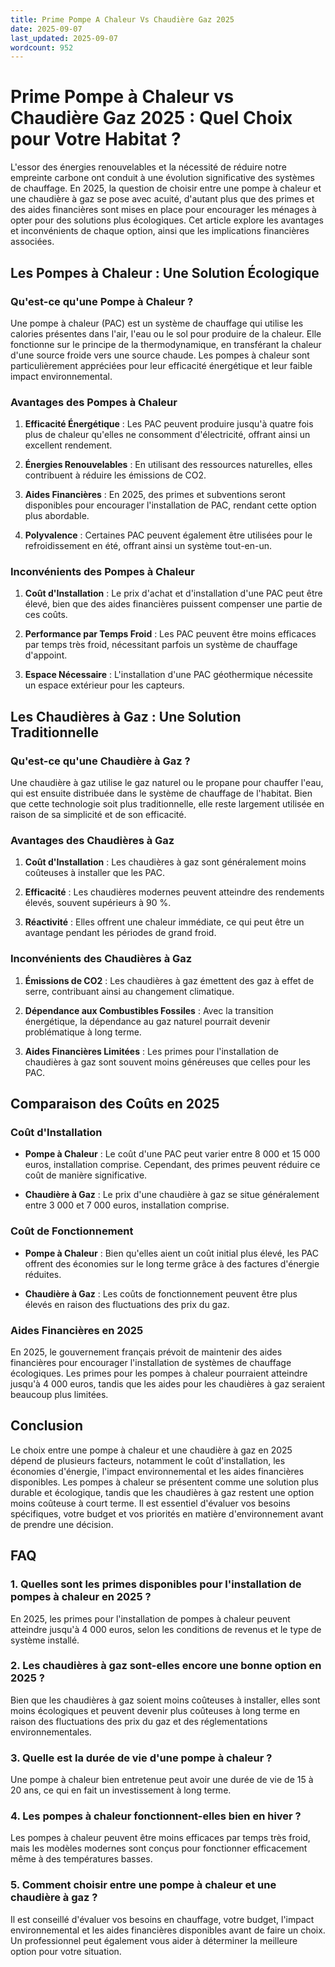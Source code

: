 ```yaml
---
title: Prime Pompe A Chaleur Vs Chaudière Gaz 2025
date: 2025-09-07
last_updated: 2025-09-07
wordcount: 952
---
```


# Prime Pompe à Chaleur vs Chaudière Gaz 2025 : Quel Choix pour Votre Habitat ?

L'essor des énergies renouvelables et la nécessité de réduire notre empreinte carbone ont conduit à une évolution significative des systèmes de chauffage. En 2025, la question de choisir entre une pompe à chaleur et une chaudière à gaz se pose avec acuité, d'autant plus que des primes et des aides financières sont mises en place pour encourager les ménages à opter pour des solutions plus écologiques. Cet article explore les avantages et inconvénients de chaque option, ainsi que les implications financières associées.

## Les Pompes à Chaleur : Une Solution Écologique

### Qu'est-ce qu'une Pompe à Chaleur ?

Une pompe à chaleur (PAC) est un système de chauffage qui utilise les calories présentes dans l'air, l'eau ou le sol pour produire de la chaleur. Elle fonctionne sur le principe de la thermodynamique, en transférant la chaleur d'une source froide vers une source chaude. Les pompes à chaleur sont particulièrement appréciées pour leur efficacité énergétique et leur faible impact environnemental.

### Avantages des Pompes à Chaleur

1. **Efficacité Énergétique** : Les PAC peuvent produire jusqu'à quatre fois plus de chaleur qu'elles ne consomment d'électricité, offrant ainsi un excellent rendement.

2. **Énergies Renouvelables** : En utilisant des ressources naturelles, elles contribuent à réduire les émissions de CO2.

3. **Aides Financières** : En 2025, des primes et subventions seront disponibles pour encourager l'installation de PAC, rendant cette option plus abordable.

4. **Polyvalence** : Certaines PAC peuvent également être utilisées pour le refroidissement en été, offrant ainsi un système tout-en-un.

### Inconvénients des Pompes à Chaleur

1. **Coût d'Installation** : Le prix d'achat et d'installation d'une PAC peut être élevé, bien que des aides financières puissent compenser une partie de ces coûts.

2. **Performance par Temps Froid** : Les PAC peuvent être moins efficaces par temps très froid, nécessitant parfois un système de chauffage d'appoint.

3. **Espace Nécessaire** : L'installation d'une PAC géothermique nécessite un espace extérieur pour les capteurs.

## Les Chaudières à Gaz : Une Solution Traditionnelle

### Qu'est-ce qu'une Chaudière à Gaz ?

Une chaudière à gaz utilise le gaz naturel ou le propane pour chauffer l'eau, qui est ensuite distribuée dans le système de chauffage de l'habitat. Bien que cette technologie soit plus traditionnelle, elle reste largement utilisée en raison de sa simplicité et de son efficacité.

### Avantages des Chaudières à Gaz

1. **Coût d'Installation** : Les chaudières à gaz sont généralement moins coûteuses à installer que les PAC.

2. **Efficacité** : Les chaudières modernes peuvent atteindre des rendements élevés, souvent supérieurs à 90 %.

3. **Réactivité** : Elles offrent une chaleur immédiate, ce qui peut être un avantage pendant les périodes de grand froid.

### Inconvénients des Chaudières à Gaz

1. **Émissions de CO2** : Les chaudières à gaz émettent des gaz à effet de serre, contribuant ainsi au changement climatique.

2. **Dépendance aux Combustibles Fossiles** : Avec la transition énergétique, la dépendance au gaz naturel pourrait devenir problématique à long terme.

3. **Aides Financières Limitées** : Les primes pour l'installation de chaudières à gaz sont souvent moins généreuses que celles pour les PAC.

## Comparaison des Coûts en 2025

### Coût d'Installation

- **Pompe à Chaleur** : Le coût d'une PAC peut varier entre 8 000 et 15 000 euros, installation comprise. Cependant, des primes peuvent réduire ce coût de manière significative.
  
- **Chaudière à Gaz** : Le prix d'une chaudière à gaz se situe généralement entre 3 000 et 7 000 euros, installation comprise.

### Coût de Fonctionnement

- **Pompe à Chaleur** : Bien qu'elles aient un coût initial plus élevé, les PAC offrent des économies sur le long terme grâce à des factures d'énergie réduites.

- **Chaudière à Gaz** : Les coûts de fonctionnement peuvent être plus élevés en raison des fluctuations des prix du gaz.

### Aides Financières en 2025

En 2025, le gouvernement français prévoit de maintenir des aides financières pour encourager l'installation de systèmes de chauffage écologiques. Les primes pour les pompes à chaleur pourraient atteindre jusqu'à 4 000 euros, tandis que les aides pour les chaudières à gaz seraient beaucoup plus limitées.

## Conclusion

Le choix entre une pompe à chaleur et une chaudière à gaz en 2025 dépend de plusieurs facteurs, notamment le coût d'installation, les économies d'énergie, l'impact environnemental et les aides financières disponibles. Les pompes à chaleur se présentent comme une solution plus durable et écologique, tandis que les chaudières à gaz restent une option moins coûteuse à court terme. Il est essentiel d'évaluer vos besoins spécifiques, votre budget et vos priorités en matière d'environnement avant de prendre une décision.

## FAQ

### 1. Quelles sont les primes disponibles pour l'installation de pompes à chaleur en 2025 ?

En 2025, les primes pour l'installation de pompes à chaleur peuvent atteindre jusqu'à 4 000 euros, selon les conditions de revenus et le type de système installé.

### 2. Les chaudières à gaz sont-elles encore une bonne option en 2025 ?

Bien que les chaudières à gaz soient moins coûteuses à installer, elles sont moins écologiques et peuvent devenir plus coûteuses à long terme en raison des fluctuations des prix du gaz et des réglementations environnementales.

### 3. Quelle est la durée de vie d'une pompe à chaleur ?

Une pompe à chaleur bien entretenue peut avoir une durée de vie de 15 à 20 ans, ce qui en fait un investissement à long terme.

### 4. Les pompes à chaleur fonctionnent-elles bien en hiver ?

Les pompes à chaleur peuvent être moins efficaces par temps très froid, mais les modèles modernes sont conçus pour fonctionner efficacement même à des températures basses.

### 5. Comment choisir entre une pompe à chaleur et une chaudière à gaz ?

Il est conseillé d'évaluer vos besoins en chauffage, votre budget, l'impact environnemental et les aides financières disponibles avant de faire un choix. Un professionnel peut également vous aider à déterminer la meilleure option pour votre situation.